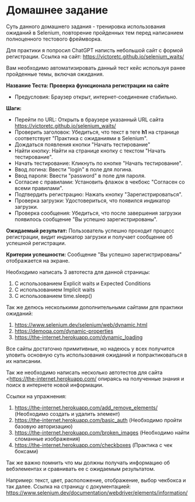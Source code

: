 # Домашнее задание

Суть данного домашнего задания - тренировка использования ожиданий в Selenium, повторение пройденных тем перед написанием полноценного тестового фреймворка.

Для практики я попросил ChatGPT написть небольшой сайт с формой регистрации.
Ссылка на сайт: <https://victoretc.github.io/selenium_waits/>

Вам необходимо автоматизировать данный тест кейс используя ранее пройденные темы, включая ожидания.

**Название Теста: Проверка функционала регистрации на сайте**
* Предусловия: Браузер открыт, интернет-соединение стабильно.

**Шаги:**

* Перейти по URL: Открыть в браузере указанный URL сайта <https://victoretc.github.io/selenium_waits/>
* Проверить заголовок: Убедиться, что текст в теге **h1** на странице соответствует "Практика с ожиданиями в Selenium".
* Дождаться появления кнопки "Начать тестирование"
* Найти кнопку: Найти на странице кнопку с текстом "Начать тестирование".
* Начать тестирование: Кликнуть по кнопке "Начать тестирование".
* Ввод логина: Ввести "login" в поле для логина.
* Ввод пароля: Ввести "password" в поле для пароля.
* Согласие с правилами: Установить флажок в чекбокс "Согласен со всеми правилами".
* Подтвердить регистрацию: Нажать кнопку "Зарегистрироваться".
* Проверка загрузки: Удостовериться, что появился индикатор загрузки.
* Проверка сообщения: Убедиться, что после завершения загрузки появилось сообщение "Вы успешно зарегистрированы".

**Ожидаемый результат:** Пользователь успешно проходит процесс регистрации, видит индикатор загрузки и получает сообщение об успешной регистрации.

**Критерии успешности:** Сообщение "Вы успешно зарегистрированы" отображается на экране.

Необходимо написать 3 автотеста для данной страницы:

1. С использованием Explicit waits и Expected Conditions
2. С использованием Implicit waits
3. С использованием time.sleep()

Так же делюсь несколькими дополнительными сайтами для практики ожиданий:

1. <https://www.selenium.dev/selenium/web/dynamic.html>
2. <https://demoqa.com/dynamic-properties>
3. <https://the-internet.herokuapp.com/dynamic_loading>

Все сайты достаточно примитивные, но надеюсь у всех получится уловить основную суть использования ожиданий и попрактиковаться в их написании.  

Так же необходимо написать несколько автотестов для сайта <https://the-internet.herokuapp.com/ опираясь на полученные знания и поиск в интернете новой информации.

Ссылки на упражнения:

1. <https://the-internet.herokuapp.com/add_remove_elements/> (Необходимо создать и удалить элемент)
2. <https://the-internet.herokuapp.com/basic_auth> (Необходимо пройти базовую авторизацию)
3. <https://the-internet.herokuapp.com/broken_images> (Необходимо найти сломанные изображения)
4. <https://the-internet.herokuapp.com/checkboxes> (Практика с чек боксами)

Так же важно помнить что мы должны получать информацию об вебэлементах и сравнивать ее с ожидаемым результатом.

Например: текст, цвет, расположение, отображение, выбор чекбокса и так далее. 
Ссылка на страницу с документацией: <https://www.selenium.dev/documentation/webdriver/elements/information/>